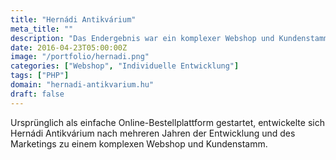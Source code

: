 ```yaml
---
title: "Hernádi Antikvárium"
meta_title: ""
description: "Das Endergebnis war ein komplexer Webshop und Kundenstamm"
date: 2016-04-23T05:00:00Z
image: "/portfolio/hernadi.png"
categories: ["Webshop", "Individuelle Entwicklung"]
tags: ["PHP"]
domain: "hernadi-antikvarium.hu"
draft: false
---
```


Ursprünglich als einfache Online-Bestellplattform gestartet, entwickelte sich Hernádi Antikvárium nach mehreren Jahren der Entwicklung und des Marketings zu einem komplexen Webshop und Kundenstamm.